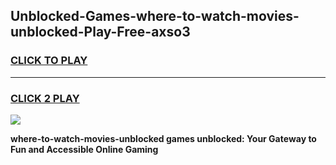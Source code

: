 
## Unblocked-Games-where-to-watch-movies-unblocked-Play-Free-axso3
<h3>
<a href="https://premium76.site?title=where-to-watch-movies-unblocked&ref=23A">CLICK TO PLAY</a></h3>
<hr>

<h3>
<a href="https://premium76.site?title=where-to-watch-movies-unblocked&ref=23A">CLICK 2 PLAY</a>
  
</h3>

<a href="https://premium76.site?title=where-to-watch-movies-unblocked&ref=23A"><img src="https://clearcache.store/games.png"></a>


**where-to-watch-movies-unblocked games unblocked: Your Gateway to Fun and Accessible Online Gaming**
